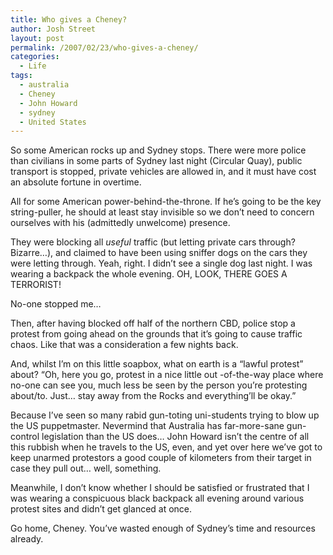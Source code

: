 ```yaml
---
title: Who gives a Cheney?
author: Josh Street
layout: post
permalink: /2007/02/23/who-gives-a-cheney/
categories:
  - Life
tags:
  - australia
  - Cheney
  - John Howard
  - sydney
  - United States
---
```

So some American rocks up and Sydney stops. There were more police than civilians in some parts of Sydney last night (Circular Quay), public transport is stopped, private vehicles are allowed in, and it must have cost an absolute fortune in overtime.

All for some American power-behind-the-throne. If he&#8217;s going to be the key string-puller, he should at least stay invisible so we don&#8217;t need to concern ourselves with his (admittedly unwelcome) presence.

They were blocking all *useful* traffic (but letting private cars through? Bizarre&#8230;), and claimed to have been using sniffer dogs on the cars they were letting through. Yeah, right. I didn&#8217;t see a single dog last night. I was wearing a backpack the whole evening. OH, LOOK, THERE GOES A TERRORIST!

No-one stopped me&#8230;

Then, after having blocked off half of the northern CBD, police stop a protest from going ahead on the grounds that it&#8217;s going to cause traffic chaos. Like that was a consideration a few nights back.

And, whilst I&#8217;m on this little soapbox, what on earth is a &#8220;lawful protest&#8221; about? &#8220;Oh, here you go, protest in a nice little out -of-the-way place where no-one can see you, much less be seen by the person you&#8217;re protesting about/to. Just&#8230; stay away from the Rocks and everything&#8217;ll be okay.&#8221;

Because I&#8217;ve seen so many rabid gun-toting uni-students trying to blow up the US puppetmaster. Nevermind that Australia has far-more-sane gun-control legislation than the US does&#8230; John Howard isn&#8217;t the centre of all this rubbish when he travels to the US, even, and yet over here we&#8217;ve got to keep unarmed protestors a good couple of kilometers from their target in case they pull out&#8230; well, something.

Meanwhile, I don&#8217;t know whether I should be satisfied or frustrated that I was wearing a conspicuous black backpack all evening around various protest sites and didn&#8217;t get glanced at once.

Go home, Cheney. You&#8217;ve wasted enough of Sydney&#8217;s time and resources already.